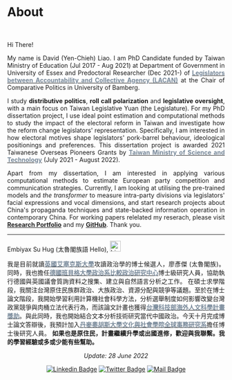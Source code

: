 # About


<br/>


<div style="text-align: justify">

Hi There!

My name is David (Yen-Chieh) Liao. I am PhD Candidate funded by Taiwan Ministry of Education (Jul 2017 - Aug 2021) at Department of Government in University of Essex and Predoctoral Researcher (Dec 2021-)  of [<span style="color:#778899">**Legislators between Accountability and Collective Agency (LACAN)**</span>](https://projectlacan.wordpress.com/team/) at the Chair of Comparative Politics in University of Bamberg.  

I study __distributive politics__, __roll call polarization__ and __legislative oversight__, with a main focus on Taiwan Legislative Yuan (the Legislature). For my PhD dissertation project, I use ideal point estimation and computational methods to study the impact of the electoral reform in Taiwan and investigate how the reform change legislators' representation.
Specifically, I am interested in how electoral motives shape legislators' pork-barrel behaviour, ideological positionings and preferences.  This dissertation project is awarded 2021 Taiwanese Overseas Pioneers Grants by  [<span style="color:#778899">**Taiwan Ministry of Science and Technology**</span>](https://www.most.gov.tw/?l=en) (July 2021 - August 2022).

Apart from my dissertation, I am interested in applying various computational methods to estimate European party competition and communication strategies. Currently, 
I am looking at utilising the pre-trained models and *the transformer* to measure intra-party divisions via legislators' facial expressions and vocal dimensions, 
and start research projects about China's propaganda techniques and state-backed information operation in contemporary China.  For working papers relelated my reserach, please visit [<span style="color:#252525"> **Research Portfolio**</span>](https://davidycliao.github.io/research/) and my [<span style="color:#252525"> **GitHub**</span>](https://github.com/davidycliao). Thank you.

---
Embiyax Su Hug (太魯閣族語 Hello),  <img src="https://user-images.githubusercontent.com/1303154/88677602-1635ba80-d120-11ea-84d8-d263ba5fc3c0.gif" width="25" height="25" alt="hi">

我是目前就讀[<span style="color:#778899">**英國艾塞克斯大學**</span>](https://www.essex.ac.uk/departments/government)攻讀政治學的博士候選人，廖彥傑 (太魯閣族)。同時，我也擔任[<span style="color:#778899">**德國班貝格大學政治系比較政治研究中心**</span>](https://projectlacan.wordpress.com/team/)博士級研究人員，協助執行德國與英國議會質詢資料之搜集、建立與自然語言分析之工作。
在碩士求學階段，我關注台灣原住民族群政治、大族政治、資源分配與競爭等議題。至於在博士論文階段，我開始學習利用計算機社會科學方法，分析選舉制度如何影響改變台灣政黨競爭與肉桶立法代表行為，而該論文計畫也獲得[<span style="color:#778899">**台灣科技部海外人文科學計畫獎助**</span>](https://www.stpi.narl.org.tw/public/show?id=4b1141647ad2a353017af136d1ae0fa5)。與此同時，我也開始結合文本分析技術研究當代中國政治。今天十月完成博士論文答辯後，我預計加入[<span style="color:#778899">**丹麥奧胡斯大學文化與社會學院全球事務研究系**</span>](https://cas.au.dk/en/about-the-school/departments/global-studies)擔任博士後研究人員。
__如果也是原住民，計畫繼續升學或出國進修，歡迎與我聯繫。我的學習經驗或多或少能有些幫助。__



<div style="text-align: center">

*Update: 28 June 2022*

[![Linkedin Badge](https://img.shields.io/badge/linkedin-0077B5?style=for-the-badge&logo=linkedin&logoColor=white)](https://www.linkedin.com/authwall?trk=gf&trkInfo=AQERrkO9JeuxgQAAAYGIXxZw-IMriZ16fxaCyQ9B4fcr8SgrQXFIA4WvPBytf98cJPl4KsPT6KiRHzqt-s3Ozl8_IoJ8cn9_lBY1_kQiozmVJV_bXf0xolwYZIIc_TwCBrvqjMU=&original_referer=https://davidycliao.github.io/&sessionRedirect=https%3A%2F%2Fwww.linkedin.com%2Fin%2Fdavid-yen-chieh-liao-51a0a3168%2F)
[![Twitter Badge](https://img.shields.io/badge/twitter-1DA1F2?style=for-the-badge&logo=twitter&logoColor=white)](https://twitter.com/liaoyenchieh)
[![Mail Badge](https://img.shields.io/badge/Gmail-D14836?style=for-the-badge&logo=gmail&logoColor=white)](mailto:davidycliao@gamil.com)


</div>

